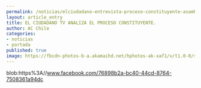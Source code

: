 ```yaml
---
permalink: /noticias/elciudadano-entrevista-proceso-constituyente-asamblea-sagredo.html
layout: article_entry
title: EL CIUDADANO TV ANALIZA EL PROCESO CONSTITUYENTE.
author: AC Chile
categories: 
- noticias
- portada
published: true
image: https://fbcdn-photos-b-a.akamaihd.net/hphotos-ak-xaf1/v/t1.0-0/s480x480/13100792_10208747384393580_4141189350694107722_n.jpg?oh=ccf6a9e9396dba89f52c562815fd0d37&oe=57A19F6C&__gda__=1470860185_5386542a60c7ae09e1adc88f9b1fae0c
---
```




blob:https%3A//www.facebook.com/76898b2a-bc40-44cd-8764-7508361a94dc
